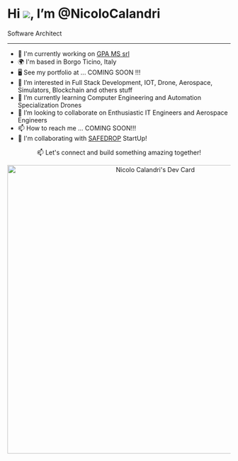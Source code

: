 Hi ![](https://user-images.githubusercontent.com/18350557/176309783-0785949b-9127-417c-8b55-ab5a4333674e.gif), I’m @NicoloCalandri
=============================
Software Architect

-----------------------------
- 🏢  I'm currently working on [GPA MS srl](https://www.gpams.it/)
- 🌍  I'm based in Borgo Ticino, Italy
- 🖥️  See my portfolio at ... COMING SOON !!!
- 👀 I’m interested in Full Stack Development, IOT, Drone, Aerospace, Simulators, Blockchain and others stuff 
- 🌱 I’m currently learning Computer Engineering and Automation Specialization Drones
- 💞️ I’m looking to collaborate on Enthusiastic IT Engineers and Aerospace Engineers
- 📫 How to reach me ... COMING SOON!!!
- 🚀 I'm collaborating with [SAFEDROP](https://safedrop.it/) StartUp!

<p align="center">📫 Let's connect and build something amazing together!</p>
 <p align="center">
   <a href="https://app.daily.dev/maffo23"><img src="https://api.daily.dev/devcards/v2/7QepEUgCLWbn1Sxv7So6l.png?type=wide&r=b0l" width="652" alt="Nicolo Calandri's Dev Card"/></a>
</p>
<!---
NicoloCalandri/NicoloCalandri is a ✨ special ✨ repository because its `README.md` (this file) appears on your GitHub profile.
You can click the Preview link to take a look at your changes.
--->
<style>
  .strava-badge- { display: inline-block; height: 48px; }
  .strava-badge- img { visibility: hidden; height: 48px; }
  .strava-badge-:hover { background-position: 0 -63px; }
  .strava-badge-follow { height: 48px; width: 48px; background: url(//badges.strava.com/echelon-sprite-48.png) no-repeat 0 0; }
</style>
<a href="https://strava.com/athletes/21436859" class="strava-badge- strava-badge-follow" target="_blank"><img src="//badges.strava.com/echelon-sprite-48.png" alt="Strava" /></a>
